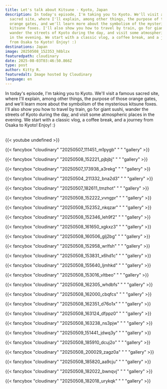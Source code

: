 ```yaml
---
title: Let's talk about Kitsune - Kyoto, Japan
description: In today's episode, I'm taking you to Kyoto. We'll visit a famous
  sacred site, where I'll explain, among other things, the purpose of those
  orange gates, and we'll learn more about the symbolism of the mysterious
  kitsune foxes. I'll also show you how to travel by train, go for giant sushi,
  wander the streets of Kyoto during the day, and visit some atmospheric places
  in the evening. We start with a classic vlog, a coffee break, and a journey
  from Osaka to Kyoto! Enjoy! :)
destinations: Japan
image: 20250508_152353_h8blzx
featuredpath: cloudinary
date: 2025-08-03T03:46:50.866Z
type: post
author: Kitty R.
featuredalt: Image hosted by Cloudinary
language: en
---
```

<!--StartFragment-->

In today's episode, I'm taking you to Kyoto. We'll visit a famous sacred site, where I'll explain, among other things, the purpose of those orange gates, and we'll learn more about the symbolism of the mysterious kitsune foxes. I'll also show you how to travel by train, go for giant sushi, wander the streets of Kyoto during the day, and visit some atmospheric places in the evening. We start with a classic vlog, a coffee break, and a journey from Osaka to Kyoto! Enjoy! :)

<!--EndFragment-->



<br>{{< youtube undefined >}}</br>

{{< fancybox "cloudinary" "20250507_111451_m1pygb" " " "gallery" >}}

{{< fancybox "cloudinary" "20250508_152221_pjbjbj" " " "gallery" >}}

{{< fancybox "cloudinary" "20250507_173938_a3rekg" " " "gallery" >}}

{{< fancybox "cloudinary" "20250504_211332_bna2d3" " " "gallery" >}}

{{< fancybox "cloudinary" "20250507_182611_tmzhot" " " "gallery" >}}

{{< fancybox "cloudinary" "20250508_152222_vvngpr" " " "gallery" >}}

{{< fancybox "cloudinary" "20250508_152352_nkqzar" " " "gallery" >}}

{{< fancybox "cloudinary" "20250508_152346_leh9f2" " " "gallery" >}}

{{< fancybox "cloudinary" "20250508_161650_xgkxz3" " " "gallery" >}}

{{< fancybox "cloudinary" "20250508_160506_glj2bg" " " "gallery" >}}

{{< fancybox "cloudinary" "20250508_152958_wrlfsh" " " "gallery" >}}

{{< fancybox "cloudinary" "20250508_153831_x6hd1c" " " "gallery" >}}

{{< fancybox "cloudinary" "20250508_155640_ljmhkd" " " "gallery" >}}

{{< fancybox "cloudinary" "20250508_153016_vltbeo" " " "gallery" >}}

{{< fancybox "cloudinary" "20250508_162305_whdbfs" " " "gallery" >}}

{{< fancybox "cloudinary" "20250508_162000_cbqfcs" " " "gallery" >}}

{{< fancybox "cloudinary" "20250508_162351_d76o1x" " " "gallery" >}}

{{< fancybox "cloudinary" "20250508_163124_dfppz0" " " "gallery" >}}

{{< fancybox "cloudinary" "20250508_163238_ns3pjw" " " "gallery" >}}

{{< fancybox "cloudinary" "20250509_151441_jdwq3y" " " "gallery" >}}

{{< fancybox "cloudinary" "20250508_185910_dcuj2o" " " "gallery" >}}

{{< fancybox "cloudinary" "20250508_200029_zagz0a" " " "gallery" >}}

{{< fancybox "cloudinary" "20250508_185820_aa9cju" " " "gallery" >}}

{{< fancybox "cloudinary" "20250508_182022_bwnqvj" " " "gallery" >}}

{{< fancybox "cloudinary" "20250508_182018_urykqk" " " "gallery" >}}